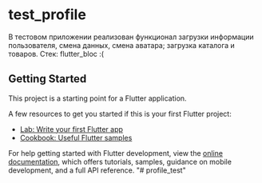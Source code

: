 # test_profile

В тестовом приложении реализован функционал загрузки информации пользователя, смена данных, смена аватара; загрузка каталога и товаров. Стек: flutter_bloc :(

## Getting Started

This project is a starting point for a Flutter application.

A few resources to get you started if this is your first Flutter project:

- [Lab: Write your first Flutter app](https://docs.flutter.dev/get-started/codelab)
- [Cookbook: Useful Flutter samples](https://docs.flutter.dev/cookbook)

For help getting started with Flutter development, view the
[online documentation](https://docs.flutter.dev/), which offers tutorials,
samples, guidance on mobile development, and a full API reference.
"# profile_test" 
